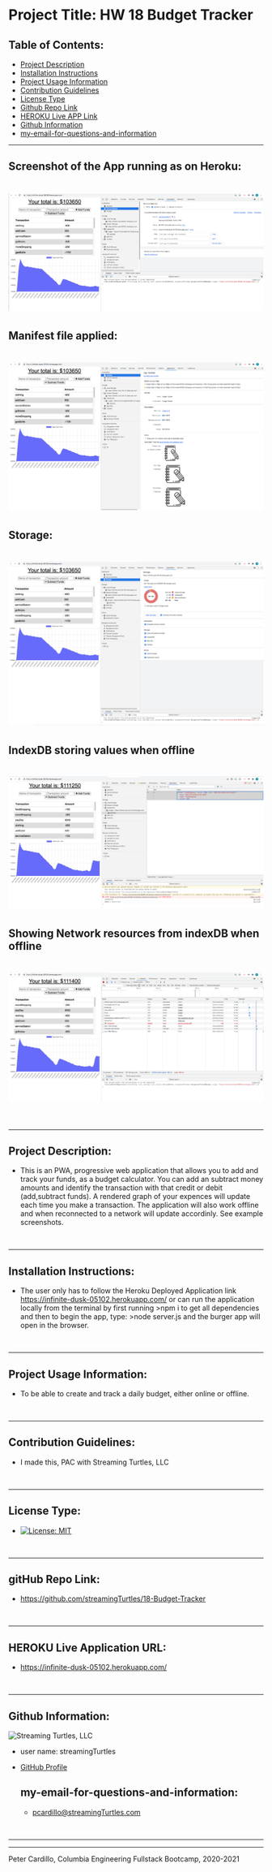 # Project Title: HW 18 Budget Tracker
    
  ## Table of Contents:
  - [Project Description](#project-description)
  - [Installation Instructions](#installation-instructions)
  - [Project Usage Information](#project-usage-information)
  - [Contribution Guidelines](#contribution-guidelines)
  - [License Type](#license-type)
  - [Github Repo Link](#github-repo-link)
  - [HEROKU Live APP Link](https://infinite-dusk-05102.herokuapp.com/)
  - [Github Information](#github-information)
  - [my-email-for-questions-and-information](#my-email-for-questions-and-information)



  - - -
  ## Screenshot of the App running as on Heroku:
  ![Screenshot](./public/assets/budget-Tracker-pic-1.png)
  ===
  ## Manifest file applied:
  ![Screenshot](./public/assets/budget-Tracker-pic-2.png)
  ===
  ## Storage:
  ![Screenshot](./public/assets/budget-Tracker-pic-3.png)
  ===
  ## IndexDB storing values when offline
  ![Screenshot](./public/assets/budget-Tracker-pic-4.png)
  ===
  ## Showing Network resources from indexDB when offline
  ![Screenshot](./public/assets/budget-Tracker-pic-5.png)
  ===
 






  &nbsp;
  - - -
  ## Project Description:
  - This is an PWA, progressive web application that allows you to add and track your funds, as a budget calculator.  You can add an subtract money amounts and identify the transaction with that credit or debit (add,subtract funds).  A rendered graph of your expences will update each time you make a transaction.  The application will also work offline and when reconnected to a network will update accordinly.  See example screenshots.

  &nbsp;
  - - -
  ## Installation Instructions:
  - The user only has to follow the Heroku Deployed Application link https://infinite-dusk-05102.herokuapp.com/  or can run the application locally from the terminal by first running >npm i to get all dependencies and then to begin the app, type:  >node server.js  and the burger app will open in the browser.

  &nbsp;
  - - -
  ## Project Usage Information:
  - To be able to create and track a daily budget, either online or offline.

  &nbsp;
  - - -
  ## Contribution Guidelines:
  - I made this, PAC with Streaming Turtles, LLC


  &nbsp;
  - - -
  ## License Type:
  - [![License: MIT](https://img.shields.io/badge/License-MIT-yellow.svg)](https://opensource.org/licenses/MIT)

  &nbsp;
  - - -
  ## gitHub Repo Link:
  - https://github.com/streamingTurtles/18-Budget-Tracker

  &nbsp;
  - - -
  ## HEROKU Live Application URL:
  - https://infinite-dusk-05102.herokuapp.com/

  &nbsp;
  - - -
  ## Github Information:

  ![Streaming Turtles, LLC](https://avatars2.githubusercontent.com/u/1152009?v=4)
- user name: streamingTurtles
- [GitHub Profile](https://github.com/streamingTurtles)

  ## my-email-for-questions-and-information:
  - pcardillo@streamingTurtles.com  

  &nbsp;
- - -
- - -
Peter Cardillo, Columbia Engineering Fullstack Bootcamp, 2020-2021  
